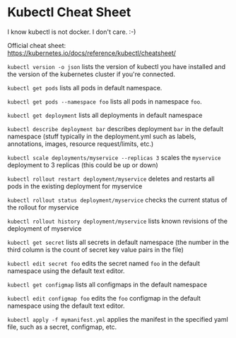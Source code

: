 Kubectl Cheat Sheet
===================
I know kubectl is not docker.  I don't care.  :-)

Official cheat sheet: https://kubernetes.io/docs/reference/kubectl/cheatsheet/

`kubectl version -o json` lists the version of kubectl you have installed and the version of the kubernetes cluster if you're connected.

`kubectl get pods`  lists all pods in default namespace.

`kubectl get pods --namespace foo`  lists all pods in namespace `foo`.

`kubectl get deployment` lists all deployments in default namespace

`kubectl describe deployment bar` describes deployment `bar` in the default namespace (stuff typically in the deployment.yml such as labels, annotations, images, resource request/limits, etc.)

`kubectl scale deployments/myservice --replicas 3` scales the `myservice` deployment to 3 replicas (this could be up or down)

`kubectl rollout restart deployment/myservice` deletes and restarts all pods in the existing deployment for myservice

`kubectl rollout status deployment/myservice` checks the current status of the rollout for myservice

`kubectl rollout history deployment/myservice` lists known revisions of the deployment of myservice

`kubectl get secret` lists all secrets in default namespace  (the number in the third column is the count of secret key value pairs in the file)

`kubectl edit secret foo` edits the secret named `foo` in the default namespace using the default text editor.

`kubectl get configmap` lists all configmaps in the default namespace

`kubectl edit configmap foo` edits the `foo` configmap in the default namespace using the default text editor.

`kubectl apply -f mymanifest.yml` applies the manifest in the specified yaml file, such as a secret, configmap, etc.


